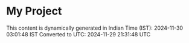 # My Project

This content is dynamically generated in Indian Time (IST): 2024-11-30 03:01:48 IST
Converted to UTC: 2024-11-29 21:31:48 UTC
